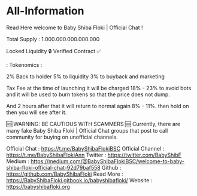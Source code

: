 # All-Information
Read Here
welcome to Baby Shiba Floki | Official Chat !



Total Supply : 1.000.000.000.000.000

Locked Liquidity 🔒
Verified Contract ✅

: Tokenomics :

2% Back to holder
5% to liquidity 
3% to buyback and marketing


Tax Fee at the time of launching it will be charged 18% - 23% 
to avoid bots and it will be used to burn tokens so that the price does not dump.

And 2 hours after that it will return to normal again 8% - 11%.
then hold on then you will see after it. 

🆘 WARNING: BE CAUTIOUS WITH SCAMMERS 🆘
Currently, there are many fake Baby Shiba Floki | Official Chat groups that post to call community for buying on unofficial channels.

Official Chat : https://t.me/BabyShibaFlokiBSC
Official Channel :  https://t.me/BabyShibaFlokiAnn
Twitter : https://twitter.com/BabyShibF
Medium : https://medium.com/@BabyShibaFlokiBSC/welcome-to-baby-shiba-floki-official-chat-92d79baf558
Github : https://github.com/BabyShibaFloki
Read More : https://BabyShibaFloki.gitbook.io/babyshibafloki/
Website : https://babyshibafloki.org

